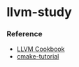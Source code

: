 # llvm-study

### Reference

- [LLVM Cookbook](https://product.kyobobook.co.kr/detail/S000000935967)
- [cmake-tutorial](https://gist.github.com/luncliff/6e2d4eb7ca29a0afd5b592f72b80cb5c)